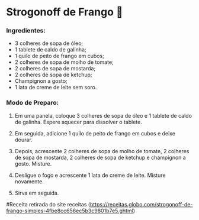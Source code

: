# Strogonoff de Frango :chicken:

### Ingredientes:

 - 3 colheres de sopa de óleo;
 - 1 tablete de caldo de galinha;
 - 1 quilo de peito de frango em cubos;
 - 2 colheres de sopa de molho de tomate;
 - 2 colheres de sopa de mostarda;
 - 2 colheres de sopa de ketchup;
 - Champignon a gosto;
 - 1 lata de creme de leite sem soro.

### Modo de Preparo:

1. Em uma panela, coloque 3 colheres de sopa de óleo e 1 tablete de caldo de galinha. Espere aquecer para dissolver o tablete.

2. Em seguida, adicione 1 quilo de peito de frango em cubos e deixe dourar.

3. Depois, acrescente 2 colheres de sopa de molho de tomate, 2 colheres de sopa de mostarda, 2 colheres de sopa de ketchup e champignon a gosto. Misture.

4. Desligue o fogo e acrescente 1 lata de creme de leite. Misture novamente.

5. Sirva em seguida.



#Receita retirada do site receitas (https://receitas.globo.com/strogonoff-de-frango-simples-4fbe8cc656ec5b3c9801b7e5.ghtml)